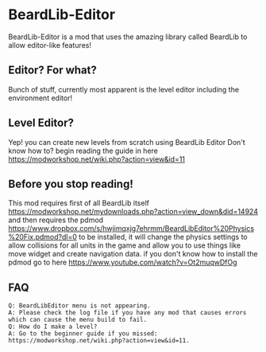 # BeardLib-Editor

BeardLib-Editor is a mod that uses the amazing library called BeardLib to allow editor-like features!

## Editor? For what?
Bunch of stuff, currently most apparent is the level editor including the environment editor!

## Level Editor?
Yep! you can create new levels from scratch using BeardLib Editor
Don't know how to? begin reading the guide in here https://modworkshop.net/wiki.php?action=view&id=11

## Before you stop reading!
This mod requires first of all BeardLib itself https://modworkshop.net/mydownloads.php?action=view_down&did=14924
and then requires the pdmod https://www.dropbox.com/s/hwjimqxjg7ehrmm/BeardLibEditor%20Physics%20Fix.pdmod?dl=0 to be installed, it will change the physics settings to allow collisions
for all units in the game and allow you to use things like move widget and create navigation data. if you don't know how to install the pdmod go to here https://www.youtube.com/watch?v=Ot2muqwDfOg

## FAQ

    Q: BeardLibEditor menu is not appearing.
    A: Please check the log file if you have any mod that causes errors which can cause the menu build to fail.
    Q: How do I make a level?
    A: Go to the beginner guide if you missed: https://modworkshop.net/wiki.php?action=view&id=11.